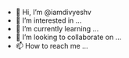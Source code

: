 - 👋 Hi, I’m @iamdivyeshv
- 👀 I’m interested in ...
- 🌱 I’m currently learning ...
- 💞️ I’m looking to collaborate on ...
- 📫 How to reach me ...

<!---
iamdivyeshv/iamdivyeshv is a ✨ special ✨ repository because its `README.md` (this file) appears on your GitHub profile.
You can click the Preview link to take a look at your changes.
--->
